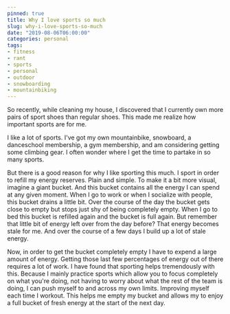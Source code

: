 ```yaml
---
pinned: true
title: Why I love sports so much
slug: why-i-love-sports-so-much
date: "2019-08-06T06:00:00"
categories: personal
tags:
- fitness
- rant
- sports
- personal
- outdoor
- snowboarding
- mountainbiking
---
```


So recently, while cleaning my house, I discovered that I currently own more pairs of sport shoes than regular shoes. This made me realize how important sports are for me.

<!--more-->

I like a lot of sports. I've got my own mountainbike, snowboard, a danceschool membership, a gym membership, and am considering getting some climbing gear. I often wonder where I get the time to partake in so many sports.

But there is a good reason for why I like sporting this much. I sport in order to refill my energy reserves. Plain and simple. To make it a bit more visual, imagine a giant bucket. And this bucket contains all the energy I can spend at any given moment. When I go to work or when I socialize with people, this bucket drains a little bit. Over the course of the day the bucket gets close to empty but stops just shy of being completely empty. When I go to bed this bucket is refilled again and the bucket is full again. But remember that little bit of energy left over from the day before? That energy becomes stale for me. And over the course of a few days I build up a lot of stale energy.

Now, in order to get the bucket completely empty I have to expend a large amount of energy. Getting those last few percentages of energy out of there requires a lot of work. I have found that sporting helps tremendously with this. Because I mainly practice sports which allow you to focus completely on what you're doing, not having to worry about what the rest of the team is doing, I can push myself to and across my own limits. Improving myself each time I workout. This helps me empty my bucket and allows my to enjoy a full bucket of fresh energy at the start of the next day.
